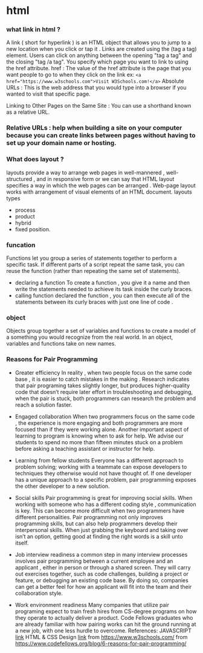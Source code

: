 # html
 ### what link in html ?
A link ( short for hyperlink ) is an HTML object that allows you to jump to a new location when you click or tap it . Links are created using the (tag a tag) element. Users can click on anything between the opening "tag a tag" and the closing "tag /a tag". You specify which page you want to link to using the href attribute.
href : The value of the href attribute is the page that you want people to go to when they click on the link
ex:
``<a href="https://www.w3schools.com">Visit W3Schools.com!</a>``
Absolute URLs :  This is the web address that you would type into a browser if you wanted to visit that specific page.

Linking to Other Pages on the Same Site : You can use a shorthand known as a relative URL.
### Relative URLs  : help when building a site on your computer because you can create links between pages without having to set up your domain  name or  hosting.
 ### What does layout ?
 layouts provide a way to arrange web pages in well-mannered , well-structured , and in responsive form or we can say that HTML layout specifies a way in which the web pages can be arranged . Web-page layout works with arrangement of visual elements of an HTML document.
layouts types
* process
* product
* hybrid
* fixed position.
### funcation
Functions let you group a series of statements together to perform a specific task. If different parts of a script repeat the same task, you can reuse the function (rather than repeating the same set of statements).
* declaring a function
To create a function , you give it a name and then write the statements needed to achieve its task inside the curly braces.
* calling function
declared the function , you can then execute all of the statements between its curly braces with just one line of code .
### object
Objects group together a set of variables and functions to create a model of a something you would recognize from the real world. In an object, variables and functions take on new names.
### Reasons for Pair Programming
* Greater efficiency In  reality , when two people focus on the same code base , it is easier to catch mistakes in the making .  Research indicates that pair programing takes slightly longer, but produces higher-quality code that doesn’t require later effort in troubleshooting and debugging, when the pair is stuck, both programmers can research the problem and reach a solution faster.

* Engaged collaboration  When two programmers focus on the same code , the experience is more engaging and both programmers are more focused than if they were working alone. Another important aspect of learning to program is knowing when to ask for help. We advise our students to spend no more than fifteen minutes stuck on a problem before asking a teaching assistant or instructor for help.

* Learning from  fellow students Everyone has a different approach to  problem solving;  working with a teammate can expose developers to techniques they otherwise would not have thought of. If one developer has a unique approach to a specific problem, pair programming exposes the other developer to a new solution.

* Social skills  Pair programming is great for improving social skills. When working with someone who has a different coding style , communication is key. This can become more difficult when two programmers have different personalities. Pair programming not only improves programming skills, but can also help programmers develop their interpersonal skills. When just grabbing the keyboard and taking over isn’t an option, getting good at finding the right words is a skill unto itself.

* Job interview  readiness a common step in many interview processes involves pair programming between a current employee and an applicant , either in person or through a shared screen. They will carry out exercises together, such as code challenges, building a project or feature, or debugging an existing code base. By doing so, companies can get a better feel for how an applicant will fit into the team and their collaboration style.

* Work environment readiness  Many companies  that utilize pair programing expect to train fresh hires from CS-degree programs on how they operate to actually deliver a product. Code Fellows graduates who are already familiar with how pairing works can hit the ground  running at a new job, with one less hurdle to overcome.
References:
JAVASCRIPT [link](https://drive.google.com/file/d/1yCXMmjTfE_E1V3cC5Vf7VvizqVGx5V0Y/view)
HTML & CSS Design [link](https://wtf.tw/ref/duckett.pdf)
from https://www.w3schools.com/
from https://www.codefellows.org/blog/6-reasons-for-pair-programming/
